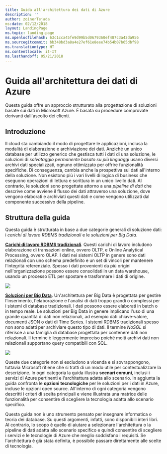 ```yaml
---
title: Guida all'architettura dei dati di Azure
description: ''
author: zoinerTejada
ms:date: 02/12/2018
layout: LandingPage
ms.topic: landing-page
ms.openlocfilehash: 63c1cca45fe9d99b5d0679360ef487c3a42da956
ms.sourcegitcommit: bb348bd3a8a4e27ef61e8eee74b54b07b65dbf98
ms.translationtype: HT
ms.contentlocale: it-IT
ms.lasthandoff: 05/21/2018
---
```

# <a name="azure-data-architecture-guide"></a>Guida all'architettura dei dati di Azure

Questa guida offre un approccio strutturato alla progettazione di soluzioni basate sui dati in Microsoft Azure. È basata su procedure comprovate derivanti dall'ascolto dei clienti.

## <a name="introduction"></a>Introduzione

Il cloud sta cambiando il modo di progettare le applicazioni, inclusa la modalità di elaborazione e archiviazione dei dati. Anziché un unico database per utilizzo generico che gestisca tutti i dati di una soluzione, le soluzioni di _salvataggio permanente basato su più linguaggi_ usano diversi archivi dati specializzati, ognuno ottimizzato per offrire funzionalità specifiche. Di conseguenza, cambia anche la prospettiva sui dati all'interno della soluzione. Non esistono più i vari livelli di logica di business che eseguono operazioni di lettura e scrittura in un unico livello dati. Al contrario, le soluzioni sono progettate attorno a una *pipeline di dati* che descrive come avviene il flusso dei dati attraverso una soluzione, dove vengono elaborati e archiviati questi dati e come vengono utilizzati dal componente successivo della pipeline. 

## <a name="how-this-guide-is-structured"></a>Struttura della guida

Questa guida è strutturata in base a due categorie generali di soluzione dati: i *carichi di lavoro RDBMS tradizionali* e le *soluzioni per Big Data*. 

**[Carichi di lavoro RDBMS tradizionali](./relational-data/index.md)**. Questi carichi di lavoro includono elaborazione di transazioni online, ovvero OLTP, e Online Analytical Processing, ovvero OLAP. I dati nei sistemi OLTP in genere sono dati relazionali con uno schema predefinito e un set di vincoli per mantenere l'integrità referenziale. Spesso i dati provenienti da più origini nell'organizzazione possono essere consolidati in un data warehouse, usando un processo ETL per spostare e trasformare i dati di origine.

![](./images/guide-rdbms.svg)

**[Soluzioni per Big Data](./big-data/index.md)**. Un'architettura per Big Data è progettata per gestire l'inserimento, l'elaborazione e l'analisi di dati troppo grandi o complessi per i sistemi di database tradizionali. I dati possono essere elaborati in batch o in tempo reale. Le soluzioni per Big Data in genere implicano l'uso di una grande quantità di dati non relazionali, ad esempio dati chiave-valore, documenti JSON o dati di Time Series. I sistemi RDBMS tradizionali spesso non sono adatti per archiviare questo tipo di dati. Il termine *NoSQL* si riferisce a una famiglia di database progettata per contenere dati non relazionali. Il termine è leggermente impreciso poiché molti archivi dati non relazionali supportano query compatibili con SQL.

![](./images/guide-big-data.svg)

Queste due categorie non si escludono a vicenda e si sovrappongono, tuttavia Microsoft ritiene che si tratti di un modo utile per contestualizzare la descrizione. In ogni categoria la guida illustra **scenari comuni**, inclusi i servizi di Azure pertinenti e l'architettura adatta allo scenario. In aggiunta la guida confronta le **opzioni tecnologiche** per le soluzioni per i dati in Azure, incluse le opzioni open source. All'interno di ogni categoria vengono descritti i criteri di scelta principali e viene illustrata una matrice delle funzionalità per consentire di scegliere la tecnologia adatta allo scenario specifico. 

Questa guida non è uno strumento pensato per insegnare informatica o teoria dei database. Su questi argomenti, infatti, sono disponibili interi libri. Al contrario, lo scopo è quello di aiutare a selezionare l'architettura o la pipeline di dati adatta allo scenario specifico e quindi consentire di scegliere i servizi e le tecnologie di Azure che meglio soddisfano i requisiti. Se l'architettura è già stata definita, è possibile passare direttamente alle scelte di tecnologia.
